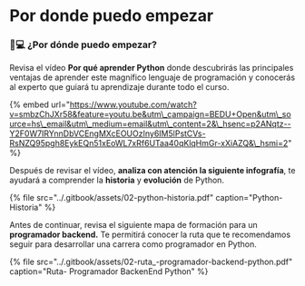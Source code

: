 # Por donde puedo empezar

### 👨💻 ¿**Por dónde puedo empezar**?

Revisa el vídeo **Por qué aprender Python** donde descubrirás  las principales ventajas de aprender este magnífico lenguaje de programación y conocerás al experto que guiará tu aprendizaje durante todo el curso.

{% embed url="https://www.youtube.com/watch?v=smbzChJXr58&feature=youtu.be&utm\_campaign=BEDU+Open&utm\_source=hs\_email&utm\_medium=email&utm\_content=2&\_hsenc=p2ANqtz--Y2F0W7IRYnnDbVCEngMXcEOUOzIny6IM5lPstCVs-RsNZQ95pgh8EykEQn51xEoWL7xRf6UTaa40qKlqHmGr-xXiAZQ&\_hsmi=2" %}

Después de revisar el vídeo, **analiza con atención la siguiente infografía**, te ayudará a comprender la **historia** y **evolución** de Python.

{% file src="../.gitbook/assets/02-python-historia.pdf" caption="Python-Historia" %}

Antes de continuar, revisa el siguiente mapa de formación para un **programador backend.** Te permitirá conocer la ruta que te recomendamos seguir para desarrollar una carrera como programador en Python.

{% file src="../.gitbook/assets/02-ruta\_-programador-backend-python.pdf" caption="Ruta- Programador BackenEnd Python" %}

